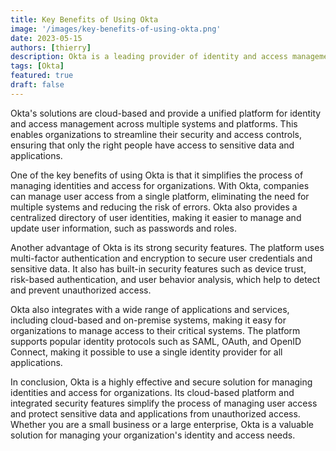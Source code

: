 ```yaml
---
title: Key Benefits of Using Okta
image: '/images/key-benefits-of-using-okta.png'
date: 2023-05-15
authors: [thierry]
description: Okta is a leading provider of identity and access management solutions for organizations. It helps companies securely manage the access of employees, contractors, partners, and customers to the applications and services they need. 
tags: [Okta]
featured: true
draft: false
---
```

Okta's solutions are cloud-based and provide a unified platform for identity and access management across multiple systems and platforms. This enables organizations to streamline their security and access controls, ensuring that only the right people have access to sensitive data and applications.

One of the key benefits of using Okta is that it simplifies the process of managing identities and access for organizations. With Okta, companies can manage user access from a single platform, eliminating the need for multiple systems and reducing the risk of errors. Okta also provides a centralized directory of user identities, making it easier to manage and update user information, such as passwords and roles.

Another advantage of Okta is its strong security features. The platform uses multi-factor authentication and encryption to secure user credentials and sensitive data. It also has built-in security features such as device trust, risk-based authentication, and user behavior analysis, which help to detect and prevent unauthorized access.

Okta also integrates with a wide range of applications and services, including cloud-based and on-premise systems, making it easy for organizations to manage access to their critical systems. The platform supports popular identity protocols such as SAML, OAuth, and OpenID Connect, making it possible to use a single identity provider for all applications.

In conclusion, Okta is a highly effective and secure solution for managing identities and access for organizations. Its cloud-based platform and integrated security features simplify the process of managing user access and protect sensitive data and applications from unauthorized access. Whether you are a small business or a large enterprise, Okta is a valuable solution for managing your organization's identity and access needs.
